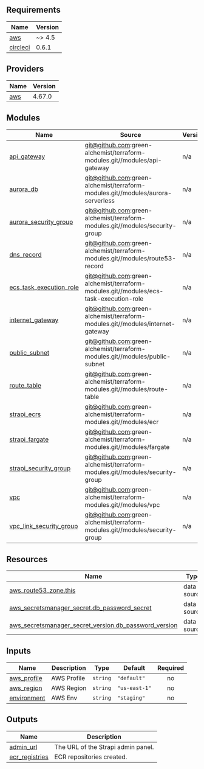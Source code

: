 ## Requirements

| Name | Version |
|------|---------|
| <a name="requirement_aws"></a> [aws](#requirement\_aws) | ~> 4.5 |
| <a name="requirement_circleci"></a> [circleci](#requirement\_circleci) | 0.6.1 |

## Providers

| Name | Version |
|------|---------|
| <a name="provider_aws"></a> [aws](#provider\_aws) | 4.67.0 |

## Modules

| Name | Source | Version |
|------|--------|---------|
| <a name="module_api_gateway"></a> [api\_gateway](#module\_api\_gateway) | git@github.com:green-alchemist/terraform-modules.git//modules/api-gateway | n/a |
| <a name="module_aurora_db"></a> [aurora\_db](#module\_aurora\_db) | git@github.com:green-alchemist/terraform-modules.git//modules/aurora-serverless | n/a |
| <a name="module_aurora_security_group"></a> [aurora\_security\_group](#module\_aurora\_security\_group) | git@github.com:green-alchemist/terraform-modules.git//modules/security-group | n/a |
| <a name="module_dns_record"></a> [dns\_record](#module\_dns\_record) | git@github.com:green-alchemist/terraform-modules.git//modules/route53-record | n/a |
| <a name="module_ecs_task_execution_role"></a> [ecs\_task\_execution\_role](#module\_ecs\_task\_execution\_role) | git@github.com:green-alchemist/terraform-modules.git//modules/ecs-task-execution-role | n/a |
| <a name="module_internet_gateway"></a> [internet\_gateway](#module\_internet\_gateway) | git@github.com:green-alchemist/terraform-modules.git//modules/internet-gateway | n/a |
| <a name="module_public_subnet"></a> [public\_subnet](#module\_public\_subnet) | git@github.com:green-alchemist/terraform-modules.git//modules/public-subnet | n/a |
| <a name="module_route_table"></a> [route\_table](#module\_route\_table) | git@github.com:green-alchemist/terraform-modules.git//modules/route-table | n/a |
| <a name="module_strapi_ecrs"></a> [strapi\_ecrs](#module\_strapi\_ecrs) | git@github.com:green-alchemist/terraform-modules.git//modules/ecr | n/a |
| <a name="module_strapi_fargate"></a> [strapi\_fargate](#module\_strapi\_fargate) | git@github.com:green-alchemist/terraform-modules.git//modules/fargate | n/a |
| <a name="module_strapi_security_group"></a> [strapi\_security\_group](#module\_strapi\_security\_group) | git@github.com:green-alchemist/terraform-modules.git//modules/security-group | n/a |
| <a name="module_vpc"></a> [vpc](#module\_vpc) | git@github.com:green-alchemist/terraform-modules.git//modules/vpc | n/a |
| <a name="module_vpc_link_security_group"></a> [vpc\_link\_security\_group](#module\_vpc\_link\_security\_group) | git@github.com:green-alchemist/terraform-modules.git//modules/security-group | n/a |

## Resources

| Name | Type |
|------|------|
| [aws_route53_zone.this](https://registry.terraform.io/providers/hashicorp/aws/latest/docs/data-sources/route53_zone) | data source |
| [aws_secretsmanager_secret.db_password_secret](https://registry.terraform.io/providers/hashicorp/aws/latest/docs/data-sources/secretsmanager_secret) | data source |
| [aws_secretsmanager_secret_version.db_password_version](https://registry.terraform.io/providers/hashicorp/aws/latest/docs/data-sources/secretsmanager_secret_version) | data source |

## Inputs

| Name | Description | Type | Default | Required |
|------|-------------|------|---------|:--------:|
| <a name="input_aws_profile"></a> [aws\_profile](#input\_aws\_profile) | AWS Profile | `string` | `"default"` | no |
| <a name="input_aws_region"></a> [aws\_region](#input\_aws\_region) | AWS Region | `string` | `"us-east-1"` | no |
| <a name="input_environment"></a> [environment](#input\_environment) | AWS Env | `string` | `"staging"` | no |

## Outputs

| Name | Description |
|------|-------------|
| <a name="output_admin_url"></a> [admin\_url](#output\_admin\_url) | The URL of the Strapi admin panel. |
| <a name="output_ecr_registries"></a> [ecr\_registries](#output\_ecr\_registries) | ECR repositories created. |
